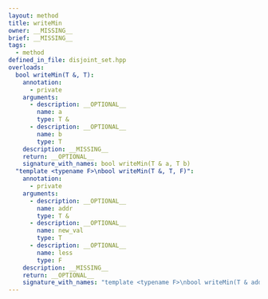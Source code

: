 ```yaml
---
layout: method
title: writeMin
owner: __MISSING__
brief: __MISSING__
tags:
  - method
defined_in_file: disjoint_set.hpp
overloads:
  bool writeMin(T &, T):
    annotation:
      - private
    arguments:
      - description: __OPTIONAL__
        name: a
        type: T &
      - description: __OPTIONAL__
        name: b
        type: T
    description: __MISSING__
    return: __OPTIONAL__
    signature_with_names: bool writeMin(T & a, T b)
  "template <typename F>\nbool writeMin(T &, T, F)":
    annotation:
      - private
    arguments:
      - description: __OPTIONAL__
        name: addr
        type: T &
      - description: __OPTIONAL__
        name: new_val
        type: T
      - description: __OPTIONAL__
        name: less
        type: F
    description: __MISSING__
    return: __OPTIONAL__
    signature_with_names: "template <typename F>\nbool writeMin(T & addr, T new_val, F less)"
---
```

